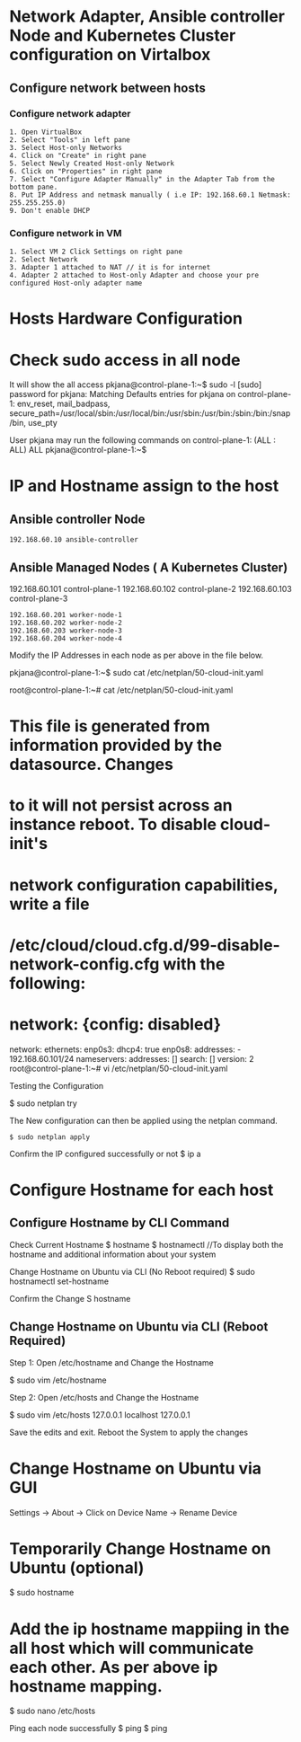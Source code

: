 # Network Adapter, Ansible controller Node and Kubernetes Cluster configuration on Virtalbox


## Configure network between hosts

### Configure network adapter

    1. Open VirtualBox
    2. Select "Tools" in left pane
    3. Select Host-only Networks
    4. Click on "Create" in right pane
    5. Select Newly Created Host-only Network
    6. Click on "Properties" in right pane
    7. Select "Configure Adapter Manually" in the Adapter Tab from the bottom pane.
    8. Put IP Address and netmask manually ( i.e IP: 192.168.60.1 Netmask: 255.255.255.0)
    9. Don't enable DHCP

### Configure network in VM

    1. Select VM 2 Click Settings on right pane
    2. Select Network
    3. Adapter 1 attached to NAT // it is for internet
    4. Adapter 2 attached to Host-only Adapter and choose your pre configured Host-only adapter name


# Hosts Hardware Configuration


# Check sudo access in all node
It will show the all access 
pkjana@control-plane-1:~$ sudo -l
[sudo] password for pkjana:
Matching Defaults entries for pkjana on control-plane-1:
    env_reset, mail_badpass, secure_path=/usr/local/sbin\:/usr/local/bin\:/usr/sbin\:/usr/bin\:/sbin\:/bin\:/snap/bin, use_pty

User pkjana may run the following commands on control-plane-1:
    (ALL : ALL) ALL
pkjana@control-plane-1:~$

# IP and Hostname assign to the host

## Ansible controller Node    
	
	192.168.60.10 ansible-controller
	
## Ansible Managed Nodes ( A Kubernetes Cluster)	

  192.168.60.101 control-plane-1
	192.168.60.102 control-plane-2
	192.168.60.103 control-plane-3
		
	192.168.60.201 worker-node-1
	192.168.60.202 worker-node-2
	192.168.60.203 worker-node-3
	192.168.60.204 worker-node-4
	
	
Modify the IP Addresses in each node as per above in the file below. 	

pkjana@control-plane-1:~$ sudo cat /etc/netplan/50-cloud-init.yaml

root@control-plane-1:~# cat /etc/netplan/50-cloud-init.yaml
# This file is generated from information provided by the datasource.  Changes
# to it will not persist across an instance reboot.  To disable cloud-init's
# network configuration capabilities, write a file
# /etc/cloud/cloud.cfg.d/99-disable-network-config.cfg with the following:
# network: {config: disabled}
network:
    ethernets:
        enp0s3:
            dhcp4: true
        enp0s8:
            addresses:
            - 192.168.60.101/24
            nameservers:
                addresses: []
                search: []
    version: 2
root@control-plane-1:~# vi /etc/netplan/50-cloud-init.yaml


Testing the Configuration
	
 $ sudo netplan try
	
The New configuration can then be applied using the netplan command.
	
	$ sudo netplan apply

Confirm the IP configured successfully or not
$ ip a


# Configure Hostname for each host

## Configure Hostname by CLI Command

Check Current Hostname
$ hostname
$ hostnamectl    //To display both the hostname and additional information about your system

Change Hostname on Ubuntu via CLI (No Reboot required)
$ sudo hostnamectl set-hostname <host-name>

Confirm the Change
S hostname

## Change Hostname on Ubuntu via CLI (Reboot Required)

Step 1: Open /etc/hostname and Change the Hostname

$ sudo vim /etc/hostname

Step 2: Open /etc/hosts and Change the Hostname

$ sudo vim /etc/hosts
127.0.0.1    localhost
127.0.0.1    <new hostname>

Save the edits and exit. Reboot the System to apply the changes

# Change Hostname on Ubuntu via GUI
 Settings -> About -> Click on Device Name -> Rename Device 

# Temporarily Change Hostname on Ubuntu (optional)
$ sudo hostname <new-hostname>


# Add the ip hostname mappiing in the all host which will communicate each other. As per above ip hostname mapping.
$ sudo nano /etc/hosts
<ip> <host-name>
<ip> <host-name>

Ping each node successfully
$ ping <ip>
$ ping <host-name>

